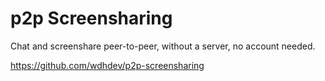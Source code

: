 # p2p Screensharing
Chat and screenshare peer-to-peer, without a server, no account needed.

https://github.com/wdhdev/p2p-screensharing
